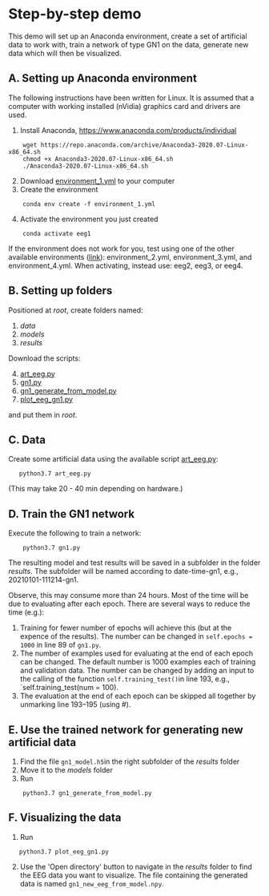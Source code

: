 # Step-by-step demo

This demo will set up an Anaconda environment, create a set of artificial data to work with, train a network of type GN1 on the data, generate new data which will then be visualized.

## A. Setting up Anaconda environment

The following instructions have been written for Linux. It is assumed that a computer with working installed (nVidia) graphics card and drivers are used.

1) Install Anaconda, https://www.anaconda.com/products/individual

```
    wget https://repo.anaconda.com/archive/Anaconda3-2020.07-Linux-x86_64.sh
    chmod +x Anaconda3-2020.07-Linux-x86_64.sh
    ./Anaconda3-2020.07-Linux-x86_64.sh
```

2) Download [environment_1.yml](https://github.com/Svanteberg/Virtual-EEG-electrodes/blob/master/Environments/environment_1.yml) to your computer
3) Create the environment

```
    conda env create -f environment_1.yml
```

4) Activate the environment you just created

```
    conda activate eeg1
```

If the environment does not work for you, test using one of the other available environments ([link](https://github.com/Svanteberg/Virtual-EEG-electrodes/blob/master/Environments)): environment_2.yml, environment_3.yml, and environment_4.yml. When activating, instead use: eeg2, eeg3, or eeg4.

## B. Setting up folders

Positioned at *root*, create folders named:

1) *data*
2) *models*
3) *results*

Download the scripts:

4) [art_eeg.py](https://github.com/Svanteberg/Virtual-EEG-electrodes/blob/master/Artificial_EEG_for_testing_scripts/art_eeg.py)
5) [gn1.py](https://github.com/Svanteberg/Virtual-EEG-electrodes/blob/master/GN1/gn1.py)
6) [gn1_generate_from_model.py](https://github.com/Svanteberg/Virtual-EEG-electrodes/blob/master/GN1/gn1_generate_from_model.py)
7) [plot_eeg_gn1.py](https://github.com/Svanteberg/Virtual-EEG-electrodes/blob/master/GN1/plot_eeg_gn1.py)

and put them in *root*.

## C. Data

Create some artificial data using the available script [art_eeg.py](https://github.com/Svanteberg/Virtual-EEG-electrodes/blob/master/Artificial_EEG_for_testing_scripts/art_eeg.py):

 ```
    python3.7 art_eeg.py
 ```

(This may take 20 - 40 min depending on hardware.)

## D. Train the GN1 network

Execute the following to train a network:

```
    python3.7 gn1.py
```

The resulting model and test results will be saved in a subfolder in the folder *results*. The subfolder will be named according to date-time-gn1, e.g., 20210101-111214-gn1.

Observe, this may consume more than 24 hours. Most of the time will be due to evaluating after each epoch. There are several ways to reduce the time (e.g.):

1) Training for fewer number of epochs will achieve this (but at the expence of the results). The number can be changed in `self.epochs = 1000` in line 89 of `gn1.py`.
2) The number of examples used for evaluating at the end of each epoch can be changed. The default number is 1000 examples each of training and validation data. The number can be changed by adding an input to the calling of the function `self.training_test()`in line 193, e.g., `self.training_test(num = 100).
3) The evaluation at the end of each epoch can be skipped all together by unmarking line 193–195 (using #).

## E. Use the trained network for generating new artificial data

1) Find the file `gn1_model.h5`in the right subfolder of the *results* folder
2) Move it to the *models* folder
3) Run

```
    python3.7 gn1_generate_from_model.py
```

## F. Visualizing the data

1) Run

 ```
    python3.7 plot_eeg_gn1.py
 ```

2)  Use the 'Open directory' button to navigate in the *results* folder to find the EEG data you want to visualize. The file containing the generated data is named `gn1_new_eeg_from_model.npy`.


